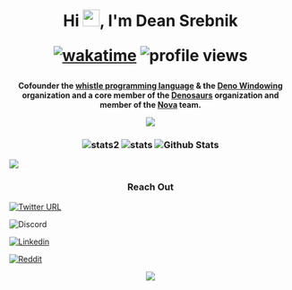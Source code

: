 <h1 align="center">
  Hi <img width="30px" src="https://user-images.githubusercontent.com/74038190/214644152-52f47eb3-5e31-4f47-8758-05c9468d5596.gif">, I'm Dean Srebnik
  
  [![wakatime](https://wakatime.com/badge/user/025619fe-113f-4502-b25f-68160ed57cc1.svg)](https://wakatime.com/@025619fe-113f-4502-b25f-68160ed57cc1)
  ![profile views](https://komarev.com/ghpvc/?username=load1n9)
</h1>

<h4 align="center">
 Cofounder the 
  <a href="https://github.com/whistle-lang">whistle programming language</a> & the <a href="https://github.com/deno-windowing">Deno Windowing </a> organization and a core member of the <a href="https://github.com/denosaurs">Denosaurs</a> organization and member of the <a href="https://github.com/trynova">Nova</a> team. 
  
  ![](https://user-images.githubusercontent.com/74038190/212284115-f47cd8ff-2ffb-4b04-b5bf-4d1c14c0247f.gif)
</h4>

<h3 align="center">  
  
![stats2](https://loading-readme.web.val.run/?name=load1n9)
![stats](https://wakatime.com/share/@load1n9/ebda43d6-eea4-4bf2-9402-e92c99b0ad05.svg)
![Github Stats](https://github-readme-stats.vercel.app/api?username=load1n9&show_icons=true&theme=synthwave&count_private=true)

</h3>

<img src="https://user-images.githubusercontent.com/73097560/115834477-dbab4500-a447-11eb-908a-139a6edaec5c.gif">

<h3 align="center">
Reach Out
</h3>

[![Twitter URL](https://img.shields.io/badge/Twitter-1DA1F2?style=for-the-badge&logo=twitter&logoColor=white)](https://twitter.com/1oad1n9)

![Discord](https://dcbadge.limes.pink/api/shield/410202773242642434)

[![Linkedin](https://img.shields.io/badge/LinkedIn-0077B5?style=for-the-badge&logo=linkedin&logoColor=white)](https://www.linkedin.com/in/dean-srebnik-80891022b)

[![Reddit](https://img.shields.io/badge/Reddit-FF4500?style=for-the-badge&logo=reddit&logoColor=white)](https://www.reddit.com/user/--loading000--/)


<p align="center">
  <img src="https://capsule-render.vercel.app/api?type=waving&color=timeGradient&height=65&section=footer"/>
</p>
